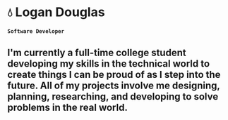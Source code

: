 # 💧 Logan Douglas 

**`Software Developer`**

I'm currently a full-time college student developing my skills in the technical world to create things I can be proud of as I step into the future. All of my projects involve me designing, planning, researching, and developing to solve problems in the real world.
---
<!--
**JadedRain/JadedRain** is a ✨ _special_ ✨ repository because its `README.md` (this file) appears on your GitHub profile.

Here are some ideas to get you started:

- 🔭 I’m currently working on ...
- 🌱 I’m currently learning ...
- 👯 I’m looking to collaborate on ...
- 🤔 I’m looking for help with ...
- 💬 Ask me about ...
- 📫 How to reach me: ...
- 😄 Pronouns: ...
- ⚡ Fun fact: ...
-->
